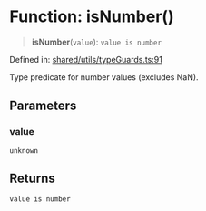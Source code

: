 # Function: isNumber()

> **isNumber**(`value`): `value is number`

Defined in: [shared/utils/typeGuards.ts:91](https://github.com/Nick2bad4u/Uptime-Watcher/blob/dca5483e793478722cd3e6e125cafcec5fc771f0/shared/utils/typeGuards.ts#L91)

Type predicate for number values (excludes NaN).

## Parameters

### value

`unknown`

## Returns

`value is number`
